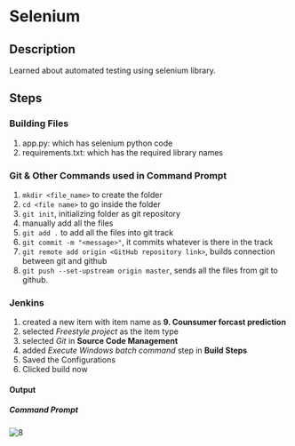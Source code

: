 # Selenium


## Description
Learned about automated testing using selenium library. 

## Steps

### Building Files
1) app.py: which has selenium python code
2) requirements.txt: which has the required library names

### Git & Other Commands used in Command Prompt
1) `mkdir <file_name>` to create the folder
2) `cd <file name>` to go inside the folder
3) `git init`, initializing folder as git repository
4) manually add all the files
5) `git add .` to add all the files into git track
6) `git commit -m "<message>"`, it commits whatever is there in the track
7) `git remote add origin <GitHub repository link>`, builds connection between git and github
8) `git push --set-upstream origin master`, sends all the files from git to github.


### Jenkins
1) created a new item with item name as **9. Counsumer forcast prediction**
2) selected *Freestyle project* as the item type
3) selected *Git* in **Source Code Management**
4) added *Execute Windows batch command* step in **Build Steps**
5) Saved the Configurations
6) Clicked build now

#### Output
  ##### Command Prompt
  ![8](https://github.com/user-attachments/assets/2a4f0df7-a44d-4b58-bf9b-9ede9144e09e)

